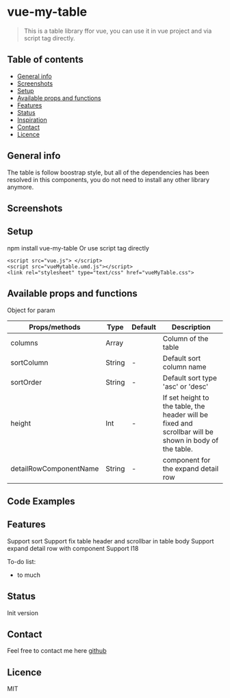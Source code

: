 # vue-my-table
> This is a table library ffor vue, you can use it in vue project and via script tag directly.

## Table of contents
* [General info](#general-info)
* [Screenshots](#screenshots)
* [Setup](#setup)
* [Available props and functions](#props)
* [Features](#features)
* [Status](#status)
* [Inspiration](#inspiration)
* [Contact](#contact)
* [Licence](#licence)

## General info
The table is follow boostrap style, but all of the dependencies has been resolved in this components, you do not need to install any other library anymore.

## Screenshots


## Setup
npm install vue-my-table
Or use script tag directly
```
<script src="vue.js"> </script>
<script src="vueMytable.umd.js"></script>
<link rel="stylesheet" type="text/css" href="vueMyTable.css">
```

## Available props and functions
Object for param
<table class="custom">
	<thead>
		<th>Props/methods</th>
		<th>Type</th>
		<th>Default</th>
		<th>Description</th>
	</thead>
	<tbody>
		<tr>
			<td>columns</td>
			<td>Array</td>
			<td></td>
			<td>Column of the table</td>
		</tr>
		<tr>
			<td>sortColumn</td>
			<td>String</td>
			<td>-</td>
			<td>Default sort column name</td>
		</tr>
		<tr>
			<td>sortOrder</td>
			<td>String</td>
			<td>-</td>
			<td>Default sort type 'asc' or 'desc'</td>
		</tr>
		<tr>
			<td>height</td>
			<td>Int</td>
			<td>-</td>
			<td>If set height to the table, the header will be fixed and scrollbar will be shown in body of the table.</td>
		</tr>
		<tr>
			<td>detailRowComponentName</td>
			<td>String</td>
			<td>-</td>
			<td>component for the expand detail row</td>
		</tr>
	</tbody>
</table>


## Code Examples


## Features
Support sort 
Support fix table header and scrollbar in table body
Support expand detail row with component
Support I18 

To-do list:
* to much

## Status
Init version

## Contact
Feel free to contact me here [github](https://github.com/biechao/vue-my-table)

## Licence
MIT
